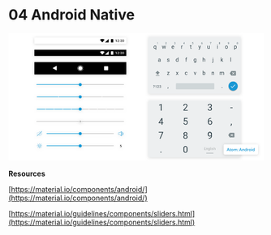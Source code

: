 # 04 Android Native

![](../.gitbook/assets/atom-02-android.png)

**Resources**

[https://material.io/components/android/](https://material.io/components/android/)

[https://material.io/guidelines/components/sliders.html](https://material.io/guidelines/components/sliders.html)

